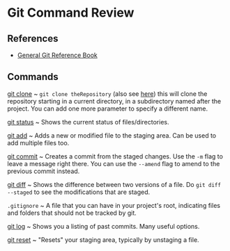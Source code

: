 # Git Command Review

## References

- [General Git Reference Book](http://git-scm.com/doc)

## Commands

[git clone](http://git-scm.com/docs/git-clone)
  ~ `git clone theRepository` (also see [here](http://git-scm.com/book/en/v2/Git-Basics-Getting-a-Git-Repository)) this will clone the repository starting in a current directory, in a subdirectory named after the project. You can add one more parameter to specify a different name.

[git status](http://git-scm.com/docs/git-status)
  ~ Shows the current status of files/directories.

[git add](http://git-scm.com/docs/git-add)
  ~ Adds a new or modified file to the staging area. Can be used to add multiple files too.

[git commit](http://git-scm.com/docs/git-commit)
  ~ Creates a commit from the staged changes. Use the `-m` flag to leave a message right there. You can use the `--amend` flag to amend to the previous commit instead.

[git diff](http://git-scm.com/docs/git-diff)
  ~ Shows the difference between two versions of a file. Do `git diff --staged` to see the modifications that are staged.

`.gitignore`
  ~ A file that you can have in your project's root, indicating files and folders that should not be tracked by git.

[git log](http://git-scm.com/docs/git-log)
  ~ Shows you a listing of past commits. Many useful options.

[git reset](http://git-scm.com/docs/git-reset)
  ~ "Resets" your staging area, typically by unstaging a file.
